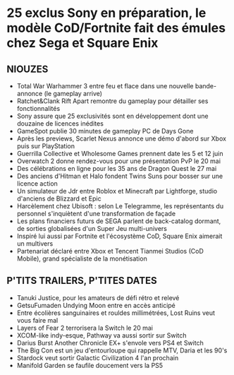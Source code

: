 # 25 exclus Sony en préparation, le modèle CoD/Fortnite fait des émules chez Sega et Square Enix

## NIOUZES

- Total War Warhammer 3 entre  feu et flace dans une nouvelle bande-annonce (le gameplay arrive)
- Ratchet&Clank Rift Apart remontre du gameplay pour détailler ses fonctionnalités
- Sony assure que 25 exclusivités sont en développement dont une douzaine de licences inédites
- GameSpot publie 30 minutes de gameplay PC de Days Gone
- Après les previews, Scarlet Nexus annonce une démo d'abord sur Xbox puis sur PlayStation
- Guerrilla Collective et Wholesome Games prennent date les 5 et 12 juin
- Overwatch 2 donne rendez-vous pour une présentation PvP le 20 mai
- Des célébrations en ligne pour les 35 ans de Dragon Quest le 27 mai
- Des anciens d'Hitman et Halo fondent Twins Suns pour bosser sur une licence action
- Un simulateur de Jdr entre Roblox et Minecraft par Lightforge, studio d'anciens de Blizzard et Epic
- Harcèlement chez Ubisoft : selon Le Telegramme, les représentants du personnel s'inquiètent d'une transformation de façade
- Les plans financiers futurs de SEGA parlent de back-catalog dormant, de sorties globalisées d'un Super Jeu multi-univers
- Inspiré lui aussi par Fortnite et l'écosystème CoD, Square Enix aimerait un multivers
- Partenariat déclaré entre Xbox et Tencent Tianmei Studios (CoD Mobile), grand spécialiste de la monétisation

## P'TITS TRAILERS, P'TITES DATES

- Tanuki Justice, pour les amateurs de défi rétro et relevé
- GetsuFumaden Undying Moon entre en accès anticipé
- Entre écolières sanguinaires et rouldes millimétrées, Lost Ruins veut vous faire mal
- Layers of Fear 2 terrorisera la Switch le 20 mai
- XCOM-like indy-esque, Pathway va aussi sortir sur Switch
- Darius Burst Another Chronicle EX+ s'envole vers PS4 et Switch
- The Big Con est un jeu d'entourloupe qui rappelle MTV, Daria et les 90's
- Stardock veut sortir Galactic Civilization 4 l'an prochain
- Manifold Garden se faufile doucement vers la PS5
